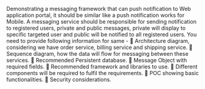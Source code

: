 Demonstrating a messaging framework that can push notification to Web application portal, it
should be similar like a push notification works for Mobile.
A messaging service should be responsible for sending notification to registered users, private
and public messages, private will display to specific targeted user and public will be notified to
all registered users.
You need to provide following information for same -
 Architecture diagram, considering we have order service, billing service and shipping
service.
 Sequence diagram, how the data will flow for messaging between these services.
 Recommended Persistent database.
 Message Object with required fields.
 Recommended framework and libraries to use.
 Different components will be required to fulfil the requirements.
 POC showing basic functionalities.
 Security considerations.
